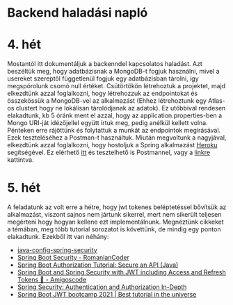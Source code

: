 # Backend haladási napló
# 4. hét
Mostantól itt dokumentáljuk a backenndel kapcsolatos haladást.
Azt beszéltük meg, hogy adatbázisnak a MongoDB-t fogjuk használni, mivel a usereket szereptől függetlenül fogjuk egy adatbázisban tárolni, így megspórolunk csomó null értéket.
Csütörtökön létrehoztuk a projektet, majd elkezdtünk azzal foglalkozni, hogy létrehozzuk az endpointokat és összekössük a MongoDB-vel az alkalmazást
(Ehhez létrehoztunk egy Atlas-os clustert hogy ne lokálisan tárolódjanak az adatok).
Ez utóbbival rendesen elakadtunk, kb 5 óránk ment el azzal, hogy az application.properties-ben a Mongo URI-ját idézőjellel együtt írtuk meg, pedig anélkül kellett volna.
Pénteken erre rájöttünk és folytattuk a munkát az endpointok megírásával. Ezek teszteléséhez a Postman-t használtuk.
Miután megvoltunk a nagyjával, elkezdtünk azzal foglalkozni, hogy hostoljuk a Spring alkalmazást [Heroku](https://www.callicoder.com/deploy-host-spring-boot-apps-on-heroku/) segítségével. Ez elérhető [itt](https://movesy.herokuapp.com/) és tesztelhető is Postmannel, vagy a [linkre](https://movesy.herokuapp.com/diary) kattintva.

# 5. hét
A feladatunk az volt erre a hétre, hogy jwt tokenes beléptetéssel bővítsük az alkalmazást, viszont sajnos nem jártunk sikerrel, mert nem sikerült teljesen megérteni hogy hogyan kellene ezt implementálnunk. Megnéztünk cikkeket a témában, meg több tutorial sorozatot is követtünk, de mindig egy ponton elakadtunk.
Ezekből itt van néhány:
- [java-config-spring-security](https://www.baeldung.com/java-config-spring-security)
- [Spring Boot Security - RomanianCoder](https://www.youtube.com/playlist?list=PLVApX3evDwJ1d0lKKHssPQvzv2Ao3e__Q)
- [Spring Boot Authorization Tutorial: Secure an API (Java)](https://auth0.com/blog/spring-boot-authorization-tutorial-secure-an-api-java/)
- [Spring Boot and Spring Security with JWT including Access and Refresh Tokens 🔑 - Amigoscode](https://www.youtube.com/watch?v=VVn9OG9nfH0)
- [Spring Security: Authentication and Authorization In-Depth](https://www.marcobehler.com/guides/spring-security)
- [Spring Boot JWT bootcamp 2021 | Best tutorial in the universe](https://i.kym-cdn.com/entries/icons/facebook/000/034/772/Untitled-1.jpg)
